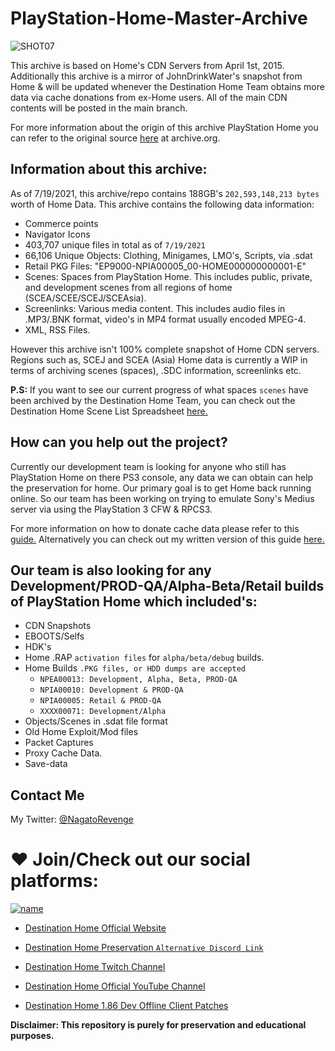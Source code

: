# PlayStation-Home-Master-Archive

![SHOT07](https://user-images.githubusercontent.com/67494727/114958999-2a4a5500-9e32-11eb-8043-8ce833fdd6af.PNG)

This archive is based on Home's CDN Servers from April 1st, 2015. Additionally this archive is a mirror of JohnDrinkWater's snapshot from Home & will be updated whenever the Destination Home Team obtains more data via cache donations from ex-Home users. All of the main CDN contents will be posted in the main branch.

For more information about the origin of this archive PlayStation Home you can refer to the original source [here](https://archive.org/details/psm_home_archive_2015_04_01) at archive.org.

## Information about this archive:

As of 7/19/2021, this archive/repo contains 188GB's `202,593,148,213 bytes` worth of Home Data. This archive contains the following data information:

* Commerce points
* Navigator Icons
* 403,707 unique files in total as of `7/19/2021`
* 66,106 Unique Objects: Clothing, Minigames, LMO's, Scripts, via .sdat
* Retail PKG Files: "EP9000-NPIA00005_00-HOME000000000001-E"
* Scenes: Spaces from PlayStation Home. This includes public, private, and development scenes from all regions of home (SCEA/SCEE/SCEJ/SCEAsia).
* Screenlinks: Various media content. This includes audio files in .MP3/.BNK format, video's in MP4 format usually encoded MPEG-4.
* XML, RSS Files.

However this archive isn't 100% complete snapshot of Home CDN servers. Regions such as, SCEJ and SCEA (Asia) Home data is currently a WIP in terms of archiving scenes (spaces), .SDC information, screenlinks etc.

**P.S:** If you want to see our current progress of what spaces `scenes` have been archived by the Destination Home Team, you can check out the Destination Home Scene List Spreadsheet [here.](https://github.com/NagatoDEV/PlayStation-Home-Scene-List-Spreadsheet)

## How can you help out the project?

Currently our development team is looking for anyone who still has PlayStation Home on there PS3 console, any data we can obtain can help the preservation for home. Our primary goal is to get Home back running online. So our team has been working on trying to emulate Sony's Medius server via using the PlayStation 3 CFW & RPCS3.

For more information on how to donate cache data please refer to this [guide.](https://www.youtube.com/watch?v=BppPWh49ROU&feature=youtu.be) Alternatively you can check out my written version of this guide [here.](https://gist.github.com/NagatoDEV/587b5a76a1789a9d91c48e87c634771b)

## Our team is also looking for any Development/PROD-QA/Alpha-Beta/Retail builds of PlayStation Home which included's:

* CDN Snapshots
* EBOOTS/Selfs
* HDK's
* Home .RAP `activation files` for `alpha/beta/debug` builds.
* Home Builds `.PKG files, or HDD dumps are accepted`
	* `NPEA00013: Development, Alpha, Beta, PROD-QA`
	* `NPIA00010: Development & PROD-QA`
	* `NPIA00005: Retail & PROD-QA`
	* `XXXX00071: Development/Alpha`
* Objects/Scenes in .sdat file format
* Old Home Exploit/Mod files
* Packet Captures
* Proxy Cache Data.
* Save-data

## Contact Me

My Twitter: [@NagatoRevenge](https://twitter.com/NagatoRevenge)

# ❤️ Join/Check out our social platforms:

[![name](https://discordapp.com/api/guilds/621722473695805450/widget.png?style=banner2&raw=true)](https://discord.gg/QguSBT3)

* [Destination Home Official Website](http://destinationho.me/)

* [Destination Home Preservation `Alternative Discord Link`](https://discord.gg/QguSBT3)

* [Destination Home Twitch Channel](https://www.twitch.tv/playstationhome/)

* [Destination Home Official YouTube Channel](https://www.youtube.com/channel/UCQhwhFevEgsRqMTHof7FwPQ)

* [Destination Home 1.86 Dev Offline Client Patches](https://github.com/NagatoDEV/Destination-Home-1.86-Offline-Client-Patches)

**Disclaimer: This repository is purely for preservation and educational purposes.**
